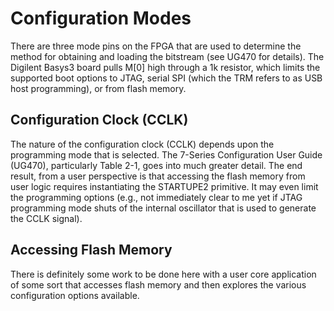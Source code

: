 Configuration Modes
===================
There are three mode pins on the FPGA that are used to determine the method for
obtaining and loading the bitstream (see UG470 for details).  The Digilent
Basys3 board pulls M[0] high through a 1k resistor, which limits the supported
boot options to JTAG, serial SPI (which the TRM refers to as USB host
programming), or from flash memory.

Configuration Clock (CCLK)
--------------------------
The nature of the configuration clock (CCLK) depends upon the programming mode
that is selected.  The 7-Series Configuration User Guide (UG470), particularly
Table 2-1, goes into much greater detail.  The end result, from a user
perspective is that accessing the flash memory from user logic requires
instantiating the STARTUPE2 primitive.  It may even limit the programming
options (e.g., not immediately clear to me yet if JTAG programming mode shuts of
the internal oscillator that is used to generate the CCLK signal).

Accessing Flash Memory
----------------------
There is definitely some work to be done here with a user core application of
some sort that accesses flash memory and then explores the various configuration
options available.

